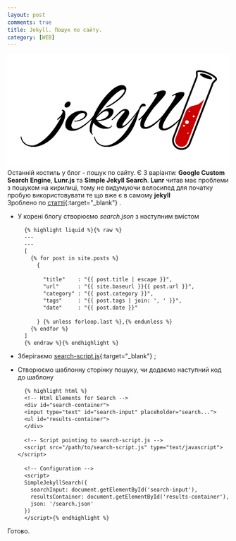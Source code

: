 ```yaml
---
layout: post
comments: true
title: Jekyll. Пошук по сайту.
category: [WEB]
---
```

![Jekyll logo](/assets/media/jekyll.png?style=head)  
Останній костиль у блог - пошук по сайту. Є 3 варіанти: **Google Custom Search Engine**, **Lunr.js** та **Simple Jekyll Search**.<!--more--> **Lunr** читав має проблеми з пошуком на кирилиці, тому не видумуючи велосипед для початку пробую використовувати те що вже є в самому **jekyll**  
Зроблено по [статті](https://blog.webjeda.com/instant-jekyll-search/ "Jekyll Instant Search in 3 simple steps!"){:target="_blank"} .

- У корені блогу створюємо *search.json* з наступним вмістом

        {% highlight liquid %}{% raw %}
        ---
        ---
        [
          {% for post in site.posts %}
            {

              "title"    : "{{ post.title | escape }}",
              "url"      : "{{ site.baseurl }}{{ post.url }}",
              "category" : "{{ post.category }}",
              "tags"     : "{{ post.tags | join: ', ' }}",
              "date"     : "{{ post.date }}"

            } {% unless forloop.last %},{% endunless %}
          {% endfor %}
        ]
        {% endraw %}{% endhighlight %}

- Зберігаємо [search-script.js](https://raw.githubusercontent.com/christian-fei/Simple-Jekyll-Search/master/dest/simple-jekyll-search.min.js "Скрипт пошуку"){:target="_blank"} ;
- Створюємо шаблонну сторінку пошуку, чи додаємо наступний код до шаблону

        {% highlight html %}
        <!-- Html Elements for Search -->
        <div id="search-container">
        <input type="text" id="search-input" placeholder="search...">
        <ul id="results-container">
        </div>

        <!-- Script pointing to search-script.js -->
        <script src="/path/to/search-script.js" type="text/javascript"></script>

        <!-- Configuration -->
        <script>
        SimpleJekyllSearch({
          searchInput: document.getElementById('search-input'),
          resultsContainer: document.getElementById('results-container'),
          json: '/search.json'
        })
        </script>{% endhighlight %}

Готово.
